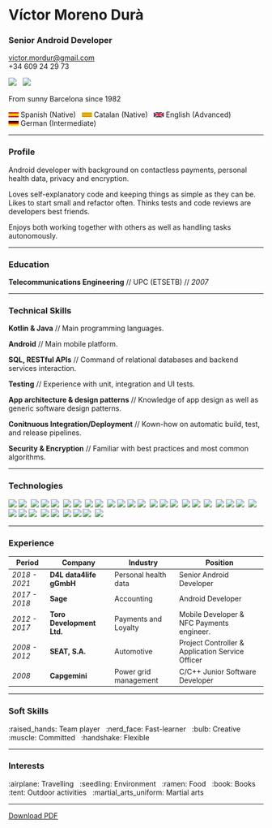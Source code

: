 # Víctor Moreno Durà

### Senior Android Developer

[victor.mordur@gmail.com](victor.mordur@gmail.com)  
 +34 609 24 29 73
 
[![](https://img.shields.io/badge/LinkedIn-0077B5?style=for-the-badge&logo=linkedin&logoColor=white)](https://www.linkedin.com/in/victor-moreno-dura-62833b17) &nbsp; [![](https://img.shields.io/badge/GitHub-100000?style=for-the-badge&logo=github&logoColor=white)](https://github.com/vmordur) <!-- PDF_REMOVE -->

From sunny Barcelona since 1982

<!--- PDF_ADD<Speaks Spanish (Native), Catalan (Native), English (Advanced) and German (Intermediate).!> --->

<ld><nobr>![](./images/flag_es.png?raw=true) Spanish (Native) &nbsp;</ld></nobr> <!-- PDF_REMOVE -->
<ld><nobr>![](./images/flag_cat.png?raw=true) Catalan (Native) &nbsp;</ld></nobr> <!-- PDF_REMOVE -->
<ld><nobr>![](./images/flag_uk.png?raw=true) English (Advanced) &nbsp;</ld></nobr> <!-- PDF_REMOVE -->
<ld><nobr>![](./images/flag_de.png?raw=true) German (Intermediate) &nbsp;</ld></nobr> <!-- PDF_REMOVE -->

---------

### Profile

Android developer with background on contactless payments, personal health data, privacy and encryption.

Loves self-explanatory code and keeping things as simple as they can be. Likes to start small and refactor often. Thinks tests and code reviews are developers best friends.

Enjoys both working together with others as well as handling tasks autonomously.

---------

### Education

**Telecommunications Engineering** // UPC (ETSETB) // _2007_

---------

### Technical Skills

**Kotlin & Java** // Main programming languages.

**Android** // Main mobile platform.

**SQL, RESTful APIs** // Command of relational databases and backend services interaction.

**Testing** // Experience with unit, integration and UI tests.

**App architecture & design patterns** // Knowledge of app design as well as generic software design patterns.

**Conitnuous Integration/Deployment** // Kown-how on automatic build, test, and release pipelines.

**Security & Encryption** // Familiar with best practices and most common algorithms.

---------

<!--- PDF_ADD<- </br> !> --->
<!--- PDF_ADD<- </br> !> --->
<!--- PDF_ADD<- </br> !> --->

### Technologies

<!--- PDF_ADD<- Android SDK, Android Compose.!> --->
<!--- PDF_ADD<- Coroutines, Flows, RxJava.!> --->
<!--- PDF_ADD<- Kotlin Multiplatform, Kotlin Native.!> --->
<!--- PDF_ADD<- Retrofit, Ktor.!> --->
<!--- PDF_ADD<- SQLite, SQLDelight, SQLCipher, Realm.!> --->
<!--- PDF_ADD<- JUnit, Roboelectric, Espresso.!> -->
<!--- PDF_ADD<- Dagger, Koin.!> --->
<!--- PDF_ADD<- Git.!> --->
<!--- PDF_ADD<- Maven, Gradle.!> --->
<!--- PDF_ADD<- Jenkins, Github Actions.!> --->
<!--- PDF_ADD<- Javascript, HTML, CSS.!> --->
<!--- PDF_ADD<- OAuth, JWT.!> -->
<!--- PDF_ADD<- NFC, SmartCard (S/E), HCE.!> --->
<!--- PDF_ADD<- HL7 FHIR.!> --->

![](https://img.shields.io/badge/-Android_SDK-brightgreen)&nbsp;![](https://img.shields.io/badge/-Android_Compose-brightgreen)&nbsp; <!-- PDF_REMOVE -->
![](https://img.shields.io/badge/-Coroutines-blue)&nbsp;![](https://img.shields.io/badge/-Flows-blue)&nbsp;![](https://img.shields.io/badge/-RxJava-blue)&nbsp; <!-- PDF_REMOVE -->
![](https://img.shields.io/badge/-Kotlin_Multipltform-blueviolet)&nbsp;![](https://img.shields.io/badge/-Kotlin_Native-blueviolet)&nbsp; <!-- PDF_REMOVE -->
![](https://img.shields.io/badge/-Retrofit-orange)&nbsp;![](https://img.shields.io/badge/-Ktor-orange)&nbsp; <!-- PDF_REMOVE -->
![](https://img.shields.io/badge/-SQLite-red)&nbsp;![](https://img.shields.io/badge/-SQLDelight-red)&nbsp;![](https://img.shields.io/badge/-SQLCipher-red)&nbsp;![](https://img.shields.io/badge/-Realm-red)&nbsp; <!-- PDF_REMOVE -->
![](https://img.shields.io/badge/-JUnit-black)&nbsp;![](https://img.shields.io/badge/-Robolectric-black)&nbsp;![](https://img.shields.io/badge/-Espresso-black)&nbsp; <!-- PDF_REMOVE -->
![](https://img.shields.io/badge/-Dagger-yellowgreen)&nbsp;![](https://img.shields.io/badge/-Koin-yellowgreen)&nbsp; <!-- PDF_REMOVE -->
![](https://img.shields.io/badge/-Git-lightgrey)&nbsp; <!-- PDF_REMOVE -->
![](https://img.shields.io/badge/-Maven-brown)&nbsp;![](https://img.shields.io/badge/-Gradle-brown)&nbsp;![](https://img.shields.io/badge/-Jenkins-turquoise)&nbsp; <!-- PDF_REMOVE -->
![](https://img.shields.io/badge/-Github_Actions-turquoise)&nbsp; <!-- PDF_REMOVE -->
![](https://img.shields.io/badge/-Javascript-ff69b4)&nbsp;![](https://img.shields.io/badge/-HTML-ff69b4)&nbsp;![](https://img.shields.io/badge/-CSS-ff69b4)&nbsp; <!-- PDF_REMOVE -->
![](https://img.shields.io/badge/-OAuth-yellow)&nbsp;![](https://img.shields.io/badge/-JWT-yellow)&nbsp; <!-- PDF_REMOVE -->
![](https://img.shields.io/badge/-NFC-9cf)&nbsp;![](https://img.shields.io/badge/-SmartCard_(S/E)_-9cf)&nbsp;![](https://img.shields.io/badge/-HCE-9cf)&nbsp; <!-- PDF_REMOVE -->
![](https://img.shields.io/badge/-HL7_FHIR-green) <!-- PDF_REMOVE -->

---------

### Experience

| Period | Company | Industry | Position |
| --- | --- | --- | --- |
| _2018 - 2021_     |  **D4L data4life gGmbH**     |  Personal health data  | Senior Android Developer                         | 
| _2017 - 2018_     |  **Sage**                    |  Accounting            | Android Developer                                |
| _2012 - 2017_     |  **Toro Development Ltd.**   |  Payments and Loyalty  | Mobile Developer & NFC Payments engineer.        |
| _2008 - 2012_     |  **SEAT, S.A.**              |  Automotive            | Project Controller & Application Service Officer |  
| _2008_            |  **Capgemini**               |  Power grid management | C/C++ Junior Software Developer                  |

--------- 
 
### Soft Skills

<!--- PDF_ADD<Team player, fast-learner, creative, committed and flexible.!> --->

<td><nobr>:raised_hands: Team player &nbsp;</td></nobr>  <!--- PDF_REMOVE --->
<td><nobr>:nerd_face: Fast-learner &nbsp;</td></nobr>  <!--- PDF_REMOVE --->
<td><nobr>:bulb: Creative &nbsp;</td></nobr>  <!--- PDF_REMOVE --->
<td><nobr>:muscle: Committed &nbsp;</td></nobr>  <!--- PDF_REMOVE --->
<td><nobr>:handshake: Flexible &nbsp;</td></nobr>  <!--- PDF_REMOVE --->

---------

### Interests

<!--- PDF_ADD<Travelling, environment, food, books, outdoor activities and martial arts.!> --->

<td><nobr>:airplane: Travelling &nbsp;</td></nobr>  <!--- PDF_REMOVE --->
<td><nobr>:seedling: Environment &nbsp;</td></nobr>  <!--- PDF_REMOVE --->
<td><nobr>:ramen: Food &nbsp;</td></nobr>  <!--- PDF_REMOVE --->
<ld><nobr>:book: Books &nbsp;</ld></nobr>  <!--- PDF_REMOVE --->
<ld><nobr>:tent: Outdoor activities &nbsp;</ld></nobr>  <!--- PDF_REMOVE --->
<td><nobr>:martial_arts_uniform: Martial arts &nbsp;</td></nobr>  <!--- PDF_REMOVE --->

------

[Download PDF](https://github.com/vmordur/resume/releases/latest/download/victor_moreno_resume.pdf) <!-- PDF_REMOVE -->
